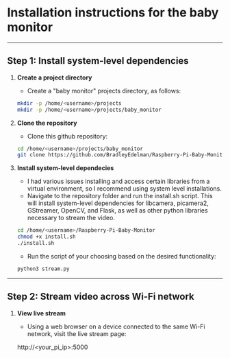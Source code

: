 # Installation instructions for the baby monitor

---

## Step 1: Install system-level dependencies

1. **Create a project directory**
   - Create a "baby monitor" projects directory, as follows:

   ```bash
   mkdir -p /home/<username>/projects
   mkdir -p /home/<username>/projects/baby_monitor
   ```

2. **Clone the repository**
   - Clone this github repository:

   ```bash
   cd /home/<username>/projects/baby_monitor
   git clone https://github.com/BradleyEdelman/Raspberry-Pi-Baby-Monitor.git
   ```

3. **Install system-level dependecies**
   - I had various issues installing and access certain libraries from a virtual environment, so I recommend using system level installations.
   - Navigate to the repository folder and run the install.sh script. This will install system-level dependencies for libcamera, picamera2, GStreamer, OpenCV, and Flask, as well as other python libraries necessary to stream the video.

   ```bash
   cd /home/<username>/Raspberry-Pi-Baby-Monitor
   chmod +x install.sh
   ./install.sh
   ```

   - Run the script of your choosing based on the desired functionality:
   
   ```bash
   python3 stream.py
   ```

---

## Step 2: Stream video across Wi-Fi network

1. **View live stream**
   - Using a web browser on a device connected to the same Wi-Fi network, visit the live stream page:

   http://<your_pi_ip>:5000

